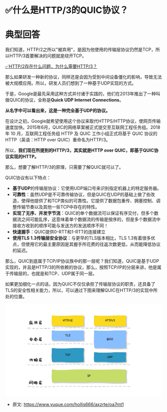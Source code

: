 # ✅什么是HTTP/3的QUIC协议？
<!--page header-->

<a name="zmERF"></a>
# 典型回答

我们知道，HTTP/2之所以"被弃用"，是因为他使用的传输层协议仍然是TCP，所以HTTP/3首要解决的问题就是绕开TCP。

[✅HTTP/2存在什么问题，为什么需要HTTP/3？](https://www.yuque.com/hollis666/axzrte/pg5ika?view=doc_embed)

那么如果研发一种新的协议，同样还是会因为受到中间设备僵化的影响，导致无法被大规模应用。所以，研发人员们想到了一种基于UDP实现的方式。

于是，Google是最先采用这种方式并付诸于实践的，他们在2013年推出了一种叫做QUIC的协议，全称是**Quick UDP Internet Connections**。

**从名字中可以看出来，这是一种完全基于UDP的协议。**

在设计之初，Google就希望使用这个协议来取代HTTPS/HTTP协议，使网页传输速度加快。2015年6月，QUIC的网络草案被正式提交至互联网工程任务组。2018 年 10 月，互联网工程任务组 HTTP 及 QUIC 工作小组正式将基于 QUIC 协议的 HTTP（英语：HTTP over QUIC）重命名为HTTP/3。

所以，**我们现在所提到的HTTP/3，其实就是HTTP over QUIC，即基于QUIC协议实现的HTTP。**

那么，想要了解HTTP/3的原理，只需要了解QUIC就可以了。

QUIC协议有以下特点：

- **基于UDP**的传输层协议：它使用UDP端口号来识别指定机器上的特定服务器。
- **可靠性**：虽然UDP是不可靠传输协议，但是QUIC在UDP的基础上做了些改造，使得他提供了和TCP类似的可靠性。它提供了数据包重传、拥塞控制、调整传输节奏以及其他一些TCP中存在的特性。
- **实现了无序、并发字节流**：QUIC的单个数据流可以保证有序交付，但多个数据流之间可能乱序，这意味着单个数据流的传输是按序的，但是多个数据流中接收方收到的顺序可能与发送方的发送顺序不同！
- **快速握手**：QUIC提供0-RTT和1-RTT的连接建立
- **使用TLS 1.3传输层安全协议**：与更早的TLS版本相比，TLS 1.3有着很多优点，但使用它的最主要原因是其握手所花费的往返次数更低，从而能降低协议的延迟。

那么，QUIC到底属于TCP/IP协议族中的那一层呢？我们知道，QUIC是基于UDP实现的，并且是HTTP/3的所依赖的协议，那么，按照TCP/IP的分层来讲，他是属于传输层的，也就是和TCP、UDP属于同一层。

如果更加细化一点的话，因为QUIC不仅仅承担了传输层协议的职责，还具备了TLS的安全性相关能力，所以，可以通过下图来理解QUIC在HTTP/3的实现中所处的位置。

![](./img/e9VjZYZKYMkJqXw6/1692971332899-97e63d46-c1a7-4c8e-ba16-927c202851f1-575291.jpeg)





<!--page footer-->
- 原文: <https://www.yuque.com/hollis666/axzrte/oa7mt1>